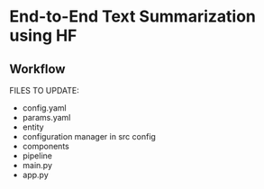 # End-to-End Text Summarization using HF

## Workflow

FILES TO UPDATE: 
- config.yaml
- params.yaml
- entity
- configuration manager in src config
- components
- pipeline
- main.py
- app.py